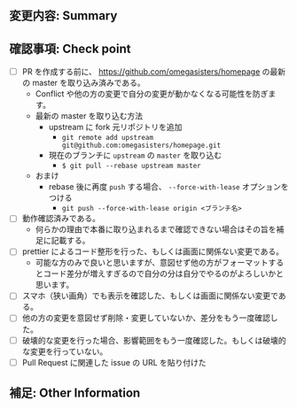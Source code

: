 <!-- あくまでテンプレートなので必ずしもすべての項目を埋めなくてよい -->
<!-- This is just a template. You don't have to follow -->

<!-- タイトルは変更の内容が他の人にも伝わるように1行でまとめる。 -->

## 変更内容: Summary

<!-- 何故変更したか、これが取り込まれると何が嬉しいか、何が解決されるのか、など詳細な内容を記載 -->

## 確認事項: Check point

<!-- PRを作成するとチェックボックスになります、もしくは [x] にするとチェック状態になります。 -->

- [ ] PR を作成する前に、 https://github.com/omegasisters/homepage の最新の master を取り込み済みである。
  - Conflict や他の方の変更で自分の変更が動かなくなる可能性を防ぎます。
  - 最新の master を取り込む方法
    - upstream に fork 元リポジトリを追加
      - `git remote add upstream git@github.com:omegasisters/homepage.git`
    - 現在のブランチに `upstream` の `master` を取り込む
      - `$ git pull --rebase upstream master`
  - おまけ
    - rebase 後に再度 `push` する場合、 `--force-with-lease` オプションをつける
      - `git push --force-with-lease origin <ブランチ名>`
- [ ] 動作確認済みである。
  - 何らかの理由で本番に取り込まれるまで確認できない場合はその旨を補足に記載する。
- [ ] prettier によるコード整形を行った、もしくは画面に関係ない変更である。
  - 可能な方のみで良いと思いますが、意図せず他の方がフォーマットするとコード差分が増えすぎるので自分の分は自分でやるのがよろしいかと思います。
- [ ] スマホ（狭い画角）でも表示を確認した、もしくは画面に関係ない変更である。
- [ ] 他の方の変更を意図せず削除・変更していないか、差分をもう一度確認した。
- [ ] 破壊的な変更を行った場合、影響範囲をもう一度確認した。もしくは破壊的な変更を行っていない。
- [ ] Pull Request に関連した issue の URL を貼り付けた

## 補足: Other Information

<!-- レビューをする際に特に見てほしい点、懸念・注意点、など 画像とかあるとわかりやすいかも！ -->
